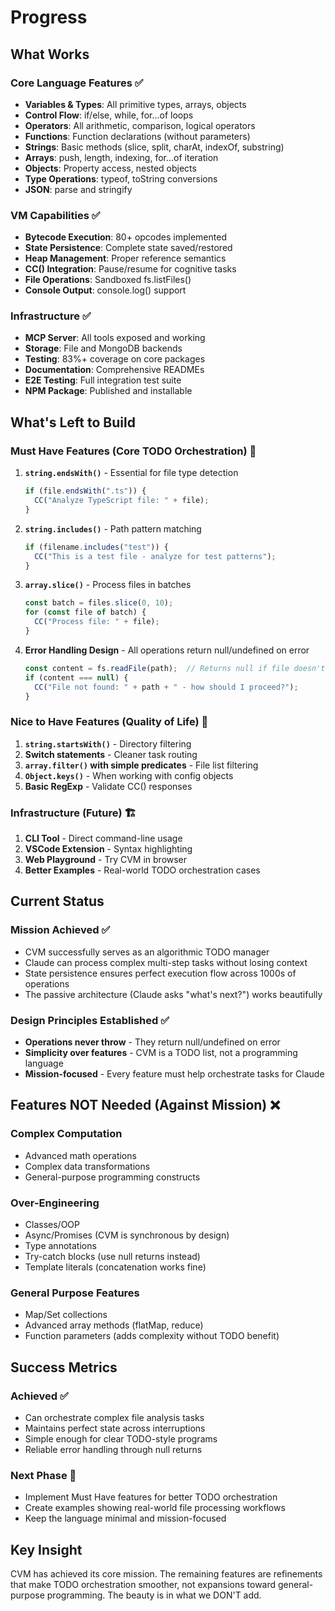 # Progress

## What Works

### Core Language Features ✅
- **Variables & Types**: All primitive types, arrays, objects
- **Control Flow**: if/else, while, for...of loops
- **Operators**: All arithmetic, comparison, logical operators
- **Functions**: Function declarations (without parameters)
- **Strings**: Basic methods (slice, split, charAt, indexOf, substring)
- **Arrays**: push, length, indexing, for...of iteration
- **Objects**: Property access, nested objects
- **Type Operations**: typeof, toString conversions
- **JSON**: parse and stringify

### VM Capabilities ✅
- **Bytecode Execution**: 80+ opcodes implemented
- **State Persistence**: Complete state saved/restored
- **Heap Management**: Proper reference semantics
- **CC() Integration**: Pause/resume for cognitive tasks
- **File Operations**: Sandboxed fs.listFiles()
- **Console Output**: console.log() support

### Infrastructure ✅
- **MCP Server**: All tools exposed and working
- **Storage**: File and MongoDB backends
- **Testing**: 83%+ coverage on core packages
- **Documentation**: Comprehensive READMEs
- **E2E Testing**: Full integration test suite
- **NPM Package**: Published and installable

## What's Left to Build

### Must Have Features (Core TODO Orchestration) 🎯
1. **`string.endsWith()`** - Essential for file type detection
   ```typescript
   if (file.endsWith(".ts")) {
     CC("Analyze TypeScript file: " + file);
   }
   ```

2. **`string.includes()`** - Path pattern matching
   ```typescript
   if (filename.includes("test")) {
     CC("This is a test file - analyze for test patterns");
   }
   ```

3. **`array.slice()`** - Process files in batches
   ```typescript
   const batch = files.slice(0, 10);
   for (const file of batch) {
     CC("Process file: " + file);
   }
   ```

4. **Error Handling Design** - All operations return null/undefined on error
   ```typescript
   const content = fs.readFile(path);  // Returns null if file doesn't exist
   if (content === null) {
     CC("File not found: " + path + " - how should I proceed?");
   }
   ```

### Nice to Have Features (Quality of Life) 🔧
1. **`string.startsWith()`** - Directory filtering
2. **Switch statements** - Cleaner task routing
3. **`array.filter()` with simple predicates** - File list filtering
4. **`Object.keys()`** - When working with config objects
5. **Basic RegExp** - Validate CC() responses

### Infrastructure (Future) 🏗️
1. **CLI Tool** - Direct command-line usage
2. **VSCode Extension** - Syntax highlighting
3. **Web Playground** - Try CVM in browser
4. **Better Examples** - Real-world TODO orchestration cases

## Current Status

### Mission Achieved ✅
- CVM successfully serves as an algorithmic TODO manager
- Claude can process complex multi-step tasks without losing context
- State persistence ensures perfect execution flow across 1000s of operations
- The passive architecture (Claude asks "what's next?") works beautifully

### Design Principles Established ✅
- **Operations never throw** - They return null/undefined on error
- **Simplicity over features** - CVM is a TODO list, not a programming language
- **Mission-focused** - Every feature must help orchestrate tasks for Claude

## Features NOT Needed (Against Mission) ❌

### Complex Computation
- Advanced math operations
- Complex data transformations
- General-purpose programming constructs

### Over-Engineering
- Classes/OOP
- Async/Promises (CVM is synchronous by design)
- Type annotations
- Try-catch blocks (use null returns instead)
- Template literals (concatenation works fine)

### General Purpose Features
- Map/Set collections
- Advanced array methods (flatMap, reduce)
- Function parameters (adds complexity without TODO benefit)

## Success Metrics

### Achieved ✅
- Can orchestrate complex file analysis tasks
- Maintains perfect state across interruptions
- Simple enough for clear TODO-style programs
- Reliable error handling through null returns

### Next Phase 🎯
- Implement Must Have features for better TODO orchestration
- Create examples showing real-world file processing workflows
- Keep the language minimal and mission-focused

## Key Insight
CVM has achieved its core mission. The remaining features are refinements that make TODO orchestration smoother, not expansions toward general-purpose programming. The beauty is in what we DON'T add.